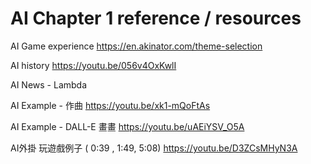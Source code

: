 # AI Chapter 1 reference / resources

AI Game experience
https://en.akinator.com/theme-selection

AI history
https://youtu.be/056v4OxKwlI

AI News - Lambda


AI Example - 作曲
https://youtu.be/xk1-mQoFtAs

AI Example - DALL-E 畫畫
https://youtu.be/uAEiYSV_O5A

AI外掛 玩遊戲例子 ( 0:39 , 1:49, 5:08)
https://youtu.be/D3ZCsMHyN3A


